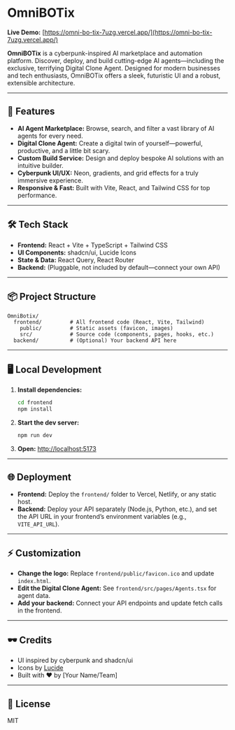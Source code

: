 # OmniBOTix

**Live Demo:** [https://omni-bo-tix-7uzg.vercel.app/](https://omni-bo-tix-7uzg.vercel.app/)

**OmniBOTix** is a cyberpunk-inspired AI marketplace and automation platform. Discover, deploy, and build cutting-edge AI agents—including the exclusive, terrifying Digital Clone Agent. Designed for modern businesses and tech enthusiasts, OmniBOTix offers a sleek, futuristic UI and a robust, extensible architecture.

---

## 🚀 Features
- **AI Agent Marketplace:** Browse, search, and filter a vast library of AI agents for every need.
- **Digital Clone Agent:** Create a digital twin of yourself—powerful, productive, and a little bit scary.
- **Custom Build Service:** Design and deploy bespoke AI solutions with an intuitive builder.
- **Cyberpunk UI/UX:** Neon, gradients, and grid effects for a truly immersive experience.
- **Responsive & Fast:** Built with Vite, React, and Tailwind CSS for top performance.

---

## 🛠️ Tech Stack
- **Frontend:** React + Vite + TypeScript + Tailwind CSS
- **UI Components:** shadcn/ui, Lucide Icons
- **State & Data:** React Query, React Router
- **Backend:** (Pluggable, not included by default—connect your own API)

---

## 📦 Project Structure
```
OmniBotix/
  frontend/         # All frontend code (React, Vite, Tailwind)
    public/         # Static assets (favicon, images)
    src/            # Source code (components, pages, hooks, etc.)
  backend/          # (Optional) Your backend API here
```

---

## 🖥️ Local Development
1. **Install dependencies:**
   ```sh
   cd frontend
   npm install
   ```
2. **Start the dev server:**
   ```sh
   npm run dev
   ```
3. **Open:** [http://localhost:5173](http://localhost:5173)

---

## 🌐 Deployment
- **Frontend:** Deploy the `frontend/` folder to Vercel, Netlify, or any static host.
- **Backend:** Deploy your API separately (Node.js, Python, etc.), and set the API URL in your frontend’s environment variables (e.g., `VITE_API_URL`).

---

## ⚡ Customization
- **Change the logo:** Replace `frontend/public/favicon.ico` and update `index.html`.
- **Edit the Digital Clone Agent:** See `frontend/src/pages/Agents.tsx` for agent data.
- **Add your backend:** Connect your API endpoints and update fetch calls in the frontend.

---

## 🕶️ Credits
- UI inspired by cyberpunk and shadcn/ui
- Icons by [Lucide](https://lucide.dev/)
- Built with ❤️ by [Your Name/Team]

---

## 📄 License
MIT 